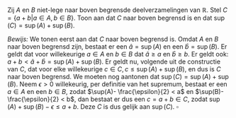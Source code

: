 Zij $A$ en $B$ niet-lege naar boven begrensde deelverzamelingen van $\mathbb{R}$. Stel $C = \{a+b|a \in A, b \in B\}$. Toon aan dat $C$ naar boven begrensd is en dat $\sup(C)= \sup(A)+\sup(B)$.

*Bewijs:*
We tonen eerst aan dat $C$ naar boven begrensd is.
Omdat $A$ en $B$ naar boven begrensd zijn, bestaat er een $\hat{a} = \sup(A)$ en een $\hat{b} = \sup(B)$. Er geldt dat voor willekeurige $a \in A$ en $b \in B$ dat $\hat{a}\geq a$ en $\hat{b} \geq b$. Er geldt ook: $a+b< \hat{a}+\hat{b} = \sup(A)+\sup(B)$. Er geldt nu, volgende uit de constructie van $C$, dat voor elke willekeurige $c \in C, c \leq \sup(A) + \sup(B)$, en dus is $C$ naar boven begrensd.
We moeten nog aantonen dat $\sup(C) = \sup(A)+\sup(B)$.
Neem $\epsilon>0$ willekeurig, per definitie van het supremum, bestaat er een $a \in A$ en een $b \in B$, zodat $\sup(A)- \frac{\epsilon}{2} < a$ en $\sup(B)- \frac{\epsilon}{2} < b$, dan bestaat er dus een $c = a+b \in C$, zodat $\sup(A)+\sup(B)- \epsilon \leq a+b$. Deze $C$ is dus gelijk aan $\sup(C)$.
$\square$
